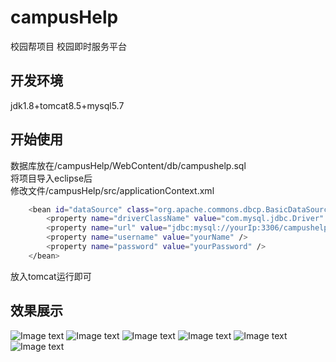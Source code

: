 # campusHelp
校园帮项目
校园即时服务平台
## 开发环境
jdk1.8+tomcat8.5+mysql5.7
## 开始使用
数据库放在/campusHelp/WebContent/db/campushelp.sql  
将项目导入eclipse后  
修改文件/campusHelp/src/applicationContext.xml  
```sh
	<bean id="dataSource" class="org.apache.commons.dbcp.BasicDataSource">  
		<property name="driverClassName" value="com.mysql.jdbc.Driver" />  
		<property name="url" value="jdbc:mysql://yourIp:3306/campushelp" />  
		<property name="username" value="yourName" />  
		<property name="password" value="yourPassword" />  
	</bean>  
```
  放入tomcat运行即可  
## 效果展示
![Image text](https://raw.githubusercontent.com/shh2lm/campusHelp/master/img-folder/1.png)
![Image text](https://raw.githubusercontent.com/shh2lm/campusHelp/master/img-folder/2.png)
![Image text](https://raw.githubusercontent.com/shh2lm/campusHelp/master/img-folder/3.png)
![Image text](https://raw.githubusercontent.com/shh2lm/campusHelp/master/img-folder/4.png)
![Image text](https://raw.githubusercontent.com/shh2lm/campusHelp/master/img-folder/5.png)
![Image text](https://raw.githubusercontent.com/shh2lm/campusHelp/master/img-folder/6.png)
